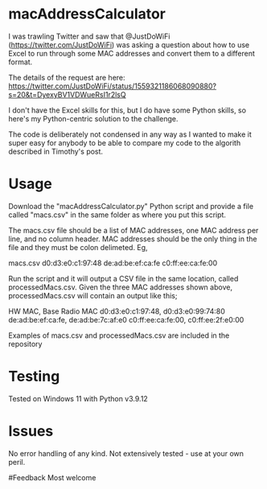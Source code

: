 # macAddressCalculator
I was trawling Twitter and saw that @JustDoWiFi (https://twitter.com/JustDoWiFi) was asking a question about how to use Excel to run through some MAC addresses and convert them to a different format.

The details of the request are here: https://twitter.com/JustDoWiFi/status/1559321186068090880?s=20&t=DyexyBV1VDWueRsI1r2lsQ

I don't have the Excel skills for this, but I do have some Python skills, so here's my Python-centric solution to the challenge.

The code is deliberately not condensed in any way as I wanted to make it super easy for anybody to be able to compare my code to the algorith described in Timothy's post.

# Usage
Download the "macAddressCalculator.py" Python script and provide a file called "macs.csv" in the same folder as where you put this script.

The macs.csv file should be a list of MAC addresses, one MAC address per line, and no column header. MAC addresses should be the only thing in the file and they must be colon delimeted.  Eg,
    
macs.csv
d0:d3:e0:c1:97:48
de:ad:be:ef:ca:fe
c0:ff:ee:ca:fe:00

Run the script and it will output a CSV file in the same location, called processedMacs.csv.  Given the three MAC addresses shown above, processedMacs.csv will contain an output like this;

HW MAC, Base Radio MAC
d0:d3:e0:c1:97:48, d0:d3:e0:99:74:80
de:ad:be:ef:ca:fe, de:ad:be:7c:af:e0
c0:ff:ee:ca:fe:00, c0:ff:ee:2f:e0:00

Examples of macs.csv and processedMacs.csv are included in the repository

# Testing
Tested on Windows 11 with Python v3.9.12

# Issues
No error handling of any kind.
Not extensively tested - use at your own peril.

#Feedback
Most welcome
